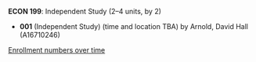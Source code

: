 **ECON 199**: Independent Study (2–4 units, by 2)

- **001** (Independent Study) (time and location TBA) by Arnold, David Hall (A16710246)

[Enrollment numbers over time](./ECON199.tsv)
